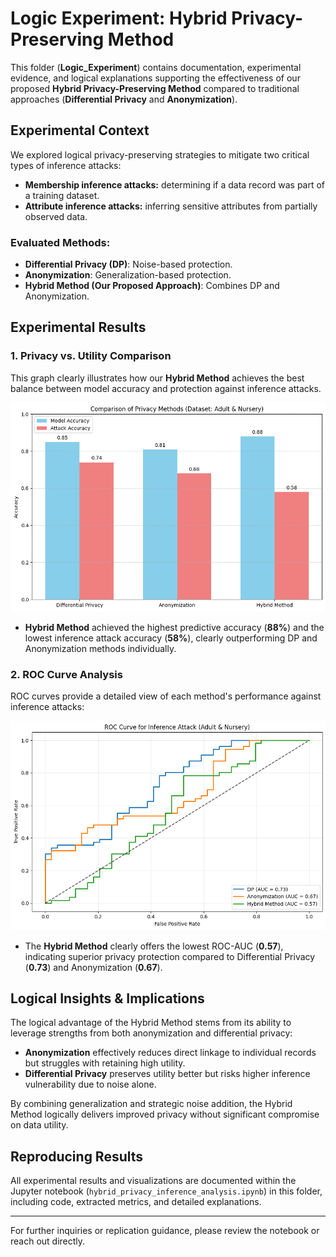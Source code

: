 # Logic Experiment: Hybrid Privacy-Preserving Method

This folder (**Logic_Experiment**) contains documentation, experimental evidence, and logical explanations supporting the effectiveness of our proposed **Hybrid Privacy-Preserving Method** compared to traditional approaches (**Differential Privacy** and **Anonymization**).

## Experimental Context

We explored logical privacy-preserving strategies to mitigate two critical types of inference attacks:

- **Membership inference attacks:** determining if a data record was part of a training dataset.
- **Attribute inference attacks:** inferring sensitive attributes from partially observed data.

### Evaluated Methods:

- **Differential Privacy (DP)**: Noise-based protection.
- **Anonymization**: Generalization-based protection.
- **Hybrid Method (Our Proposed Approach)**: Combines DP and Anonymization.

## Experimental Results

### 1. Privacy vs. Utility Comparison

This graph clearly illustrates how our **Hybrid Method** achieves the best balance between model accuracy and protection against inference attacks.

![Privacy-Utility Trade-off](image1.png)

- **Hybrid Method** achieved the highest predictive accuracy (**88%**) and the lowest inference attack accuracy (**58%**), clearly outperforming DP and Anonymization methods individually.

### 2. ROC Curve Analysis

ROC curves provide a detailed view of each method's performance against inference attacks:

![ROC Curve for Inference Attacks](image2.png)

- The **Hybrid Method** clearly offers the lowest ROC-AUC (**0.57**), indicating superior privacy protection compared to Differential Privacy (**0.73**) and Anonymization (**0.67**).

## Logical Insights & Implications

The logical advantage of the Hybrid Method stems from its ability to leverage strengths from both anonymization and differential privacy:

- **Anonymization** effectively reduces direct linkage to individual records but struggles with retaining high utility.
- **Differential Privacy** preserves utility better but risks higher inference vulnerability due to noise alone.

By combining generalization and strategic noise addition, the Hybrid Method logically delivers improved privacy without significant compromise on data utility.

## Reproducing Results

All experimental results and visualizations are documented within the Jupyter notebook (`hybrid_privacy_inference_analysis.ipynb`) in this folder, including code, extracted metrics, and detailed explanations.

---

For further inquiries or replication guidance, please review the notebook or reach out directly.
